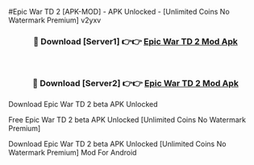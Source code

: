 #Epic War TD 2 [APK-MOD] - APK Unlocked - [Unlimited Coins No Watermark Premium] v2yxv



<div align="center">

<h3>🔴 Download [Server1] 👉👉 <a href="https://momento.my/?title=Epic_War_TD_2">Epic War TD 2 Mod Apk</a></h3><br>

<h3>🔴 Download [Server2] 👉👉 <a href="https://momento.my/?title=Epic_War_TD_2">Epic War TD 2 Mod Apk</a></h3>
</div>



Download Epic War TD 2 beta APK Unlocked

Free Epic War TD 2 beta APK Unlocked [Unlimited Coins No Watermark Premium]

Download Epic War TD 2 beta APK Unlocked [Unlimited Coins No Watermark Premium] Mod For Android
